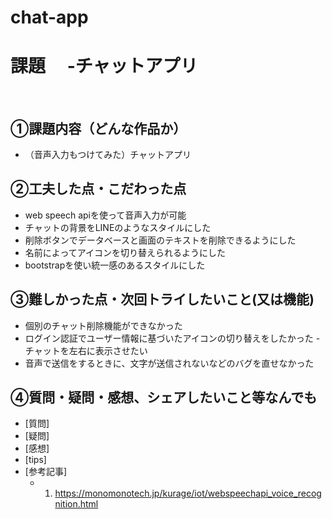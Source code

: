 # chat-app
# 課題　 -チャットアプリ
​
## ①課題内容（どんな作品か）
- （音声入力もつけてみた）チャットアプリ
​
## ②工夫した点・こだわった点
- web speech apiを使って音声入力が可能
- チャットの背景をLINEのようなスタイルにした
- 削除ボタンでデータベースと画面のテキストを削除できるようにした
- 名前によってアイコンを切り替えられるようにした
- bootstrapを使い統一感のあるスタイルにした

## ③難しかった点・次回トライしたいこと(又は機能)
- 個別のチャット削除機能ができなかった
- ログイン認証でユーザー情報に基づいたアイコンの切り替えをしたかった
​- チャットを左右に表示させたい
- 音声で送信をするときに、文字が送信されないなどのバグを直せなかった

## ④質問・疑問・感想、シェアしたいこと等なんでも
- [質問]
- [疑問]
- [感想]
- [tips]
- [参考記事] 
	- 1. https://monomonotech.jp/kurage/iot/webspeechapi_voice_recognition.html